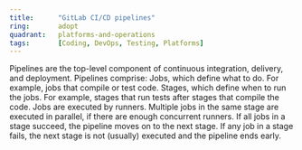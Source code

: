 ```yaml
---
title:      "GitLab CI/CD pipelines"
ring:       adopt
quadrant:   platforms-and-operations
tags:       [Coding, DevOps, Testing, Platforms]
---
```

Pipelines are the top-level component of continuous integration, delivery, and deployment.
Pipelines comprise:
Jobs, which define what to do. For example, jobs that compile or test code.
Stages, which define when to run the jobs. For example, stages that run tests after stages that compile the code.
Jobs are executed by runners. Multiple jobs in the same stage are executed in parallel, if there are enough concurrent runners.
If all jobs in a stage succeed, the pipeline moves on to the next stage.
If any job in a stage fails, the next stage is not (usually) executed and the pipeline ends early.